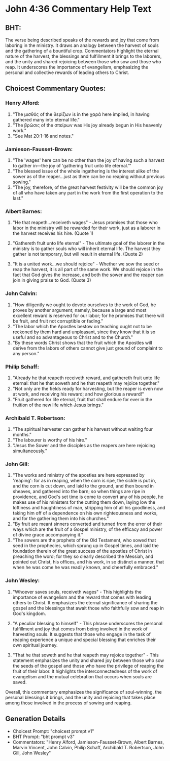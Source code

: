 # John 4:36 Commentary Help Text

## BHT:
The verse being described speaks of the rewards and joy that come from laboring in the ministry. It draws an analogy between the harvest of souls and the gathering of a bountiful crop. Commentators highlight the eternal nature of the harvest, the blessings and fulfillment it brings to the laborers, and the unity and shared rejoicing between those who sow and those who reap. It underscores the importance of evangelism, emphasizing the personal and collective rewards of leading others to Christ.

## Choicest Commentary Quotes:
### Henry Alford:
1. "The μισθός of the θερίζων is in the χαρά here implied, in having gathered many into eternal life." 
2. "The βρῶσις of the σπείρων was His joy already begun in His heavenly work." 
3. "See Mat 20:1-16 and notes."

### Jamieson-Fausset-Brown:
1. "The 'wages' here can be no other than the joy of having such a harvest to gather in—the joy of 'gathering fruit unto life eternal.'" 
2. "The blessed issue of the whole ingathering is the interest alike of the sower as of the reaper...just as there can be no reaping without previous sowing."
3. "The joy, therefore, of the great harvest festivity will be the common joy of all who have taken any part in the work from the first operation to the last."

### Albert Barnes:
1. "He that reapeth...receiveth wages" - Jesus promises that those who labor in the ministry will be rewarded for their work, just as a laborer in the harvest receives his hire. (Quote 1)

2. "Gathereth fruit unto life eternal" - The ultimate goal of the laborer in the ministry is to gather souls who will inherit eternal life. The harvest they gather is not temporary, but will result in eternal life. (Quote 2)

3. "It is a united work...we should rejoice" - Whether we sow the seed or reap the harvest, it is all part of the same work. We should rejoice in the fact that God gives the increase, and both the sower and the reaper can join in giving praise to God. (Quote 3)

### John Calvin:
1. "How diligently we ought to devote ourselves to the work of God, he proves by another argument; namely, because a large and most excellent reward is reserved for our labor; for he promises that there will be fruit, and fruit not corruptible or fading."
2. "The labor which the Apostles bestow on teaching ought not to be reckoned by them hard and unpleasant, since they know that it is so useful and so advantageous to Christ and to the Church."
3. "By these words Christ shows that the fruit which the Apostles will derive from the labors of others cannot give just ground of complaint to any person."

### Philip Schaff:
1. "Already he that reapeth receiveth reward, and gathereth fruit unto life eternal: that he that soweth and he that reapeth may rejoice together." 
2. "Not only are the fields ready for harvesting, but the reaper is even now at work, and receiving his reward; and how glorious a reward!" 
3. "Fruit gathered for life eternal, fruit that shall endure for ever in the fruition of the new life which Jesus brings."

### Archibald T. Robertson:
1. "The spiritual harvester can gather his harvest without waiting four months."
2. "The labourer is worthy of his hire."
3. "Jesus the Sower and the disciples as the reapers are here rejoicing simultaneously."

### John Gill:
1. "The works and ministry of the apostles are here expressed by 'reaping': for as in reaping, when the corn is ripe, the sickle is put in, and the corn is cut down, and laid to the ground, and then bound in sheaves, and gathered into the barn; so when things are ripe in providence, and God's set time is come to convert any of his people, he makes use of his ministers for the cutting them down, laying low the loftiness and haughtiness of man, stripping him of all his goodliness, and taking him off of a dependence on his own righteousness and works, and for the gathering them into his churches."
2. "By fruit are meant sinners converted and turned from the error of their ways which are the fruit of a Gospel ministry, of the efficacy and power of divine grace accompanying it."
3. "The sowers are the prophets of the Old Testament, who sowed that seed in the prophecies, which sprung up in Gospel times, and laid the foundation therein of the great success of the apostles of Christ in preaching the word; for they so clearly described the Messiah, and pointed out Christ, his offices, and his work, in so distinct a manner, that when he was come he was readily known, and cheerfully embraced."

### John Wesley:
1. "Whoever saves souls, receiveth wages" - This highlights the importance of evangelism and the reward that comes with leading others to Christ. It emphasizes the eternal significance of sharing the gospel and the blessings that await those who faithfully sow and reap in God's kingdom.

2. "A peculiar blessing to himself" - This phrase underscores the personal fulfillment and joy that comes from being involved in the work of harvesting souls. It suggests that those who engage in the task of reaping experience a unique and special blessing that enriches their own spiritual journey.

3. "That he that soweth and he that reapeth may rejoice together" - This statement emphasizes the unity and shared joy between those who sow the seeds of the gospel and those who have the privilege of reaping the fruit of their labor. It highlights the interconnectedness of the work of evangelism and the mutual celebration that occurs when souls are saved.

Overall, this commentary emphasizes the significance of soul-winning, the personal blessings it brings, and the unity and rejoicing that takes place among those involved in the process of sowing and reaping.


## Generation Details
- Choicest Prompt: "choicest prompt v1"
- BHT Prompt: "bht prompt v3"
- Commentators: "Henry Alford, Jamieson-Fausset-Brown, Albert Barnes, Marvin Vincent, John Calvin, Philip Schaff, Archibald T. Robertson, John Gill, John Wesley"
